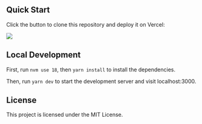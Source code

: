 ## Quick Start

Click the button to clone this repository and deploy it on Vercel:

[![](https://vercel.com/button)](https://vercel.com/new/clone?s=https%3A%2F%2Fgithub.com%2Fshuding%2Fnextra-docs-template&showOptionalTeamCreation=false)

## Local Development

First, run `nvm use 18`, then `yarn install` to install the dependencies.

Then, run `yarn dev` to start the development server and visit localhost:3000.

## License

This project is licensed under the MIT License.
